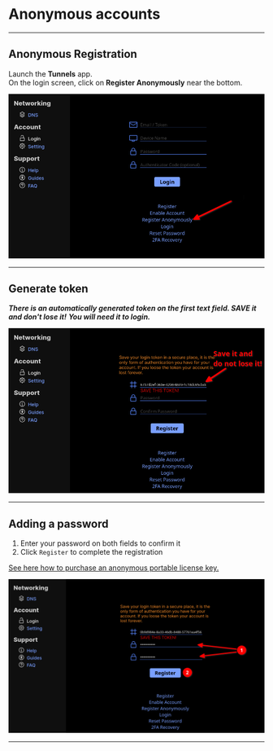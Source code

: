 # Anonymous accounts

---

## Anonymous Registration

Launch the **Tunnels** app.  
On the login screen, click on **Register Anonymously** near the bottom.

![Register Anonymously](https://raw.githubusercontent.com/tunnels-is/media/master/v3/guides/anon-accounts/register-anon-0.png)

---

## Generate token

***There is an automatically generated token on the first text field. **SAVE** it and don't lose it!*** 
***You will need it to login.***  

![Save your token!](https://raw.githubusercontent.com/tunnels-is/media/master/v3/guides/anon-accounts/register-anon-1.png)

---

## Adding a password

1. Enter your password on both fields to confirm it
2. Click `Register` to complete the registration


[See here how to purchase an anonymous portable license key.](https://tunnels.is/#/docs/anonymous-portable-license-keys.md)

![enter your password and click register](https://raw.githubusercontent.com/tunnels-is/media/master/v3/guides/anon-accounts/register-anon-2.png)

---
